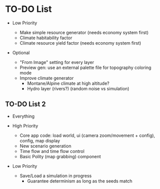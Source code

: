 # TO-DO List

- Low Priority
  - Make simple resource generator (needs economy system first)
  - Climate habitability factor
  - Climate resource yield factor (needs economy system first)

- Optional
  - "From Image" setting for every layer
  - Preview gen: use an external palette file for topography coloring mode
  - Improve climate generator
    - Montane/Alpine climate at high altitude?
    - Hydro layer (rivers?) (random noise vs simulation)

## TO-DO List 2

- Everything

- High Priority
  - Core app code: load world, ui (camera zoom/movement + config), config, map display
  - New scenario generation
  - Time flow and time flow control
  - Basic Polity (map grabbing) component

- Low Priority
  - Save/Load a simulation in progress
    - Guarantee determinism as long as the seeds match
